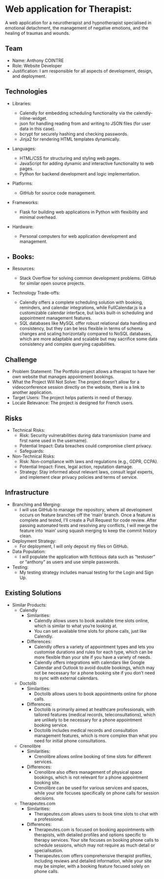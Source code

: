 # Web application for Therapist:

A web application for a neurotherapist and hypnotherapist specialised in emotional detachment, the management of negative emotions, and the healing of traumas and wounds.

## Team
- Name: Anthony COINTRE
- Role: Website Developer
- Justification: I am responsible for all aspects of development, design, and deployment.

## Technologies
- Libraries:
    - Calendly for embedding scheduling functionality via the calendly-inline-widget.
    - json for handling reading from and writing to JSON files (for user data in this case).
    - bcrypt for securely hashing and checking passwords.
    - Jinja2 for rendering HTML templates dynamically.

- Languages:
    - HTML/CSS for structuring and styling web pages.
    - JavaScript for adding dynamic and interactive functionality to web pages.
    - Python for backend development and logic implementation.

- Platforms:
    - GitHub for source code management.

- Frameworks:
    - Flask for building web applications in Python with flexibility and minimal overhead.

- Hardware:
    - Personal computers for web application development and management.
- Books:
    -
- Resources:
    - Stack Overflow for solving common development problems.
GitHub for similar open source projects.

- Technology Trade-offs:
    - Calendly offers a complete scheduling solution with booking, reminders, and calendar integrations, while FullCalendar.js is a customizable calendar interface, but lacks built-in scheduling and appointment management features.
    - SQL databases like MySQL offer robust relational data handling and consistency, but they can be less flexible in terms of schema changes and scaling horizontally compared to NoSQL databases, which are more adaptable and scalable but may sacrifice some data consistency and complex querying capabilities.

## Challenge
- Problem Statement: The Portfolio project allows a therapist to have her own website that manages appointment bookings.
- What the Project Will Not Solve: The project doesn’t allow for a videoconference session directly on the website, there is a link to another application.
- Target Users: The project helps patients in need of therapy.
- Locale Relevance: The project is designed for French users.

## Risks
- Technical Risks:
    - Risk: Security vulnerabilities during data transmission (name and first name used in the username).
    - Potential Impact: Data breaches could compromise client privacy.
    - Safeguards:
- Non-Technical Risks:
    - Risk: Non-compliance with laws and regulations (e.g., GDPR, CCPA).
    - Potential Impact: Fines, legal action, reputation damage.
    - Strategy: Stay informed about relevant laws, consult legal experts, and implement clear privacy policies and terms of service.

## Infrastructure
- Branching and Merging:
    - I will use GitHub to manage the repository, where all development occurs on feature branches off the ‘main’ branch. Once a feature is complete and tested, I'll create a Pull Request for code review. After passing automated tests and resolving any conflicts, I will merge the feature into ‘main’ using squash merging to keep the commit history clean.
- Deployment Strategy:
    - For deployment, I will only deposit my files on GitHub.
- Data Population:
    - I will populate the application with fictitious data such as “testuser” or “anthony” as users and use simple passwords.
- Testing:
    - My testing strategy includes manual testing for the Login and Sign Up.

## Existing Solutions
- Similar Products:
    - Calendly
        - Similarities:
            - Calendly allows users to book available time slots online, which is similar to what you’re looking at.
            - You can set available time slots for phone calls, just like Calendly.
        - Differences:
            - Calendly offers a variety of appointment types and lets you customise durations and rules for each type, which can be more flexible than your site if you have a variety of needs.
            - Calendly offers integrations with calendars like Google Calendar and Outlook to avoid double bookings, which may not be necessary for a phone booking site if you don’t need to sync with external calendars.
    - Doctolib
        - Similarities:
            - Doctolib allows users to book appointments online for phone calls.
        - Differences:
            - Doctolib is primarily aimed at healthcare professionals, with tailored features (medical records, teleconsultations), which are unlikely to be necessary for a phone appointment booking service.
            - Doctolib includes medical records and consultation management features, which is more complex than what you need for initial phone consultations.
    - Crenolibre
        - Similarities:
            - Crenolibre allows online booking of time slots for different services.
        - Differences:
            - Crenolibre also offers management of physical space bookings, which is not relevant for a phone appointment booking site.
            - Crenolibre can be used for various services and spaces, while your site focuses specifically on phone calls for session decisions.
    - Therapeutes.com
        - Similarities:
            - Therapeutes.com allows users to book time slots to chat with a professional.
        - Differences:
            - Therapeutes.com is focused on booking appointments with therapists, with detailed profiles and options specific to therapy services. Your site focuses on booking phone calls to schedule sessions, which may not require as much detail or specialisation.
            - Therapeutes.com offers comprehensive therapist profiles, including reviews and detailed information, while your site may be simpler, with a booking feature focused solely on phone calls.
